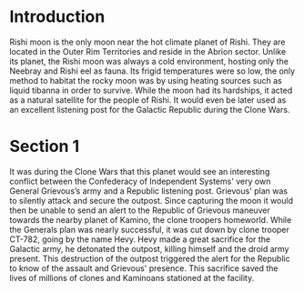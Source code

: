 # Introduction

Rishi moon is the only moon near the hot climate planet of Rishi.
They are located in the Outer Rim Territories and reside in the Abrion sector.
Unlike its planet, the Rishi moon was always a cold environment, hosting only the Neebray and Rishi eel as fauna.
Its frigid temperatures were so low, the only method to habitat the rocky moon was by using heating sources such as liquid tibanna in order to survive.
While the moon had its hardships, it acted as a natural satellite for the people of Rishi.
It would even be later used as an excellent listening post for the Galactic Republic during the Clone Wars.

# Section 1

It was during the Clone Wars that this planet would see an interesting conflict between the Confederacy of Independent Systems' very own General Grievous’s army and a Republic listening post.
Grievous' plan was to silently attack and secure the outpost.
Since capturing the moon it would then be unable to send an alert to the Republic of Grievous maneuver towards the nearby planet of Kamino, the clone troopers homeworld.
While the Generals plan was nearly successful, it was cut down by clone trooper CT-782, going by the name Hevy.
Hevy made a great sacrifice for the Galactic army, he detonated the outpost, killing himself and the droid army present.
This destruction of the outpost triggered the alert for the Republic to know of the assault and Grievous' presence.
This sacrifice saved the lives of millions of clones and Kaminoans stationed at the facility.
